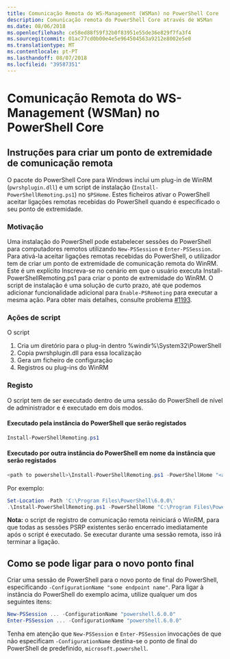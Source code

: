 ```yaml
---
title: Comunicação Remota do WS-Management (WSMan) no PowerShell Core
description: Comunicação remota do PowerShell Core através de WSMan
ms.date: 08/06/2018
ms.openlocfilehash: ce58ed88f59f32b0f83951e55de36e829f7fa3f4
ms.sourcegitcommit: 01ac77cd0b00e4e5e964504563a9212e8002e5e0
ms.translationtype: MT
ms.contentlocale: pt-PT
ms.lasthandoff: 08/07/2018
ms.locfileid: "39587351"
---
```

# <a name="ws-management-wsman-remoting-in-powershell-core"></a>Comunicação Remota do WS-Management (WSMan) no PowerShell Core

## <a name="instructions-to-create-a-remoting-endpoint"></a>Instruções para criar um ponto de extremidade de comunicação remota

O pacote do PowerShell Core para Windows inclui um plug-in de WinRM (`pwrshplugin.dll`) e um script de instalação (`Install-PowerShellRemoting.ps1`) no `$PSHome`.
Estes ficheiros ativar o PowerShell aceitar ligações remotas recebidas do PowerShell quando é especificado o seu ponto de extremidade.

### <a name="motivation"></a>Motivação

Uma instalação do PowerShell pode estabelecer sessões do PowerShell para computadores remotos utilizando `New-PSSession` e `Enter-PSSession`.
Para ativá-la aceitar ligações remotas recebidas do PowerShell, o utilizador tem de criar um ponto de extremidade de comunicação remota do WinRM.
Este é um explícito Inscreva-se no cenário em que o usuário executa Install-PowerShellRemoting.ps1 para criar o ponto de extremidade do WinRM.
O script de instalação é uma solução de curto prazo, até que podemos adicionar funcionalidade adicional para `Enable-PSRemoting` para executar a mesma ação.
Para obter mais detalhes, consulte problema [#1193](https://github.com/PowerShell/PowerShell/issues/1193).

### <a name="script-actions"></a>Ações de script

O script

1. Cria um diretório para o plug-in dentro %windir%\System32\PowerShell
1. Copia pwrshplugin.dll para essa localização
1. Gera um ficheiro de configuração
1. Registros ou plug-ins do WinRM

### <a name="registration"></a>Registo

O script tem de ser executado dentro de uma sessão do PowerShell de nível de administrador e é executado em dois modos.

#### <a name="executed-by-the-instance-of-powershell-that-it-will-register"></a>Executado pela instância do PowerShell que serão registados

```powershell
Install-PowerShellRemoting.ps1
```

#### <a name="executed-by-another-instance-of-powershell-on-behalf-of-the-instance-that-it-will-register"></a>Executado por outra instância do PowerShell em nome da instância que serão registados

```powershell
<path to powershell>\Install-PowerShellRemoting.ps1 -PowerShellHome "<absolute path to the instance's $PSHOME>"
```

Por exemplo:

```powershell
Set-Location -Path 'C:\Program Files\PowerShell\6.0.0\'
.\Install-PowerShellRemoting.ps1 -PowerShellHome "C:\Program Files\PowerShell\6.0.0\"
```

**Nota:** o script de registro de comunicação remota reiniciará o WinRM, para que todas as sessões PSRP existentes serão encerrado imediatamente após o script é executado. Se executar durante uma sessão remota, isso irá terminar a ligação.

## <a name="how-to-connect-to-the-new-endpoint"></a>Como se pode ligar para o novo ponto final

Criar uma sessão de PowerShell para o novo ponto de final do PowerShell, especificando `-ConfigurationName "some endpoint name"`. Para ligar à instância do PowerShell do exemplo acima, utilize qualquer um dos seguintes itens:

```powershell
New-PSSession ... -ConfigurationName "powershell.6.0.0"
Enter-PSSession ... -ConfigurationName "powershell.6.0.0"
```

Tenha em atenção que `New-PSSession` e `Enter-PSSession` invocações de que não especificam `-ConfigurationName` destina-se o ponto de final do PowerShell de predefinido, `microsoft.powershell`.